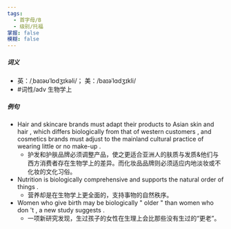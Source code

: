 ```yaml
---
tags:
  - 首字母/B
  - 级别/托福
掌握: false
模糊: false
---
```

##### 词义
- 英：/ˌbaɪəʊˈlɒdʒɪkəli/； 美：/baɪəˈlɑdʒɪkli/
- #词性/adv  生物学上
##### 例句
- Hair and skincare brands must adapt their products to Asian skin and hair , which differs biologically from that of western customers , and cosmetics brands must adjust to the mainland cultural practice of wearing little or no make-up .
	- 护发和护肤品牌必须调整产品，使之更适合亚洲人的肤质与发质&他们与西方消费者存在生物学上的差异。而化妆品品牌则必须适应内地淡妆或不化妆的文化习俗。
- Nutrition is biologically comprehensive and supports the natural order of things .
	- 营养却是在生物学上更全面的，支持事物的自然秩序。
- Women who give birth may be biologically " older " than women who don 't , a new study suggests .
	- 一项新研究发现，生过孩子的女性在生理上会比那些没有生过的“更老”。

